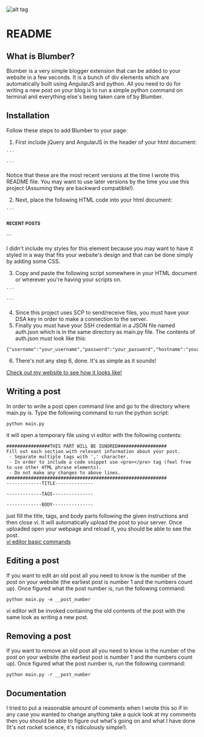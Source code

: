 ![alt tag](https://github.com/Wildhammer/blumber/icon.png)

README
======

What is Blumber?
-----------------

Blumber is a very simple blogger extension that can be added to your website in a few seconds. It is a bunch of div elements which are automatically built using AngularJS and python. All you need to do for writing a new post on your blog is to run a simple python command on terminal and everything else's being taken care of by Blumber.

Installation
------------

Follow these steps to add Blumber to your page:  
  1. First include jQuery and AngularJS in the header of your html document:  

    ```
<script src="//code.jquery.com/jquery-1.10.2.min.js"></script>  
<script src="https://ajax.googleapis.com/ajax/libs/angularjs/1.4.8/angular.min.js"></script>  
    ```

  Notice that these are the most recent versions at the time I wrote this README file. You may want to use later versions by the time you use this project (Assuming they are backward compatible!).  
	
  2. Next, place the following HTML code into your html document:  
  	
    ```
<div ng-app="myApp" ng-controller="myCtrl" ng-show="items.length" id="blog" class="well pre-scrollable">
	<h4><small>RECENT POSTS</small></h4>  
	<div ng-repeat="item in items | reverse">
		<ng-include src="item"></ng-include>
	</div>
</div>  
    ```

  I didn't include my styles for this element because you may want to have it styled in a way that fits your website's design and that can be done simply by adding some CSS.  
	  
  3. Copy and paste the following script somewhere in your HTML document or wherever you're having your scripts on.  

    ```
<script>

var app = angular.module('myApp', []);
app.controller('myCtrl', function($scope, $http) {
    $http.get("posts.php").then(function(response) {
        $scope.items = response.data.records;
    });
});

app.filter('reverse', function() {
  return function(items) {
    return items.slice().reverse();
  };
});

</script>
    ```

  4. Since this project uses SCP to send/receive files, you must have your DSA key in order to make a connection to the server.  
  5. Finally you must have your SSH credential in a JSON file named auth.json which is in the same directory as main.py file. The contents of auth.json must look like this:  
    		
    {"username":"your_username","password":"your_password","hostname":"your_hostname","port":"port_number","key_path":"path_to_DSA_key"}  
    
  6. There's not any step 6, done. It's as simple as it sounds!  

[Check out my website to see how it looks like!][2]
  
Writing a post
--------------
  
In order to write a post open command line and go to the directory where main.py is. Type the following command to run the python script:  
	  
	python main.py  
  
it will open a temporary file using vi editor with the following contents:  
  
	################THIS PART WILL BE IGNORED##################
	Fill out each section with relevant information about your post.
	 - Separate multiple tags with ',' character.
	 - In order to include a code snippet use <pre></pre> tag (feel free to use other HTML phrase elements).
	 - Do not make any changes to above lines.
	###########################################################
	-------------TITLE--------------

	-------------TAGS---------------

	-------------BODY---------------

just fill the title, tags, and body parts following the given instructions and then close vi. It will automatically upload the post to your server. Once uploaded open your webpage and reload it, you should be able to see the post.  
[vi editor basic commands][1]

Editing a post
--------------
If you want to edit an old post all you need to know is the number of the post on your website (the earliest post is number 1 and the numbers count up). Once figured what the post number is, run the following command:

	python main.py -e __post_number 

vi editor will be invoked containing the old contents of the post with the same look as writing a new post.

Removing a post
---------------
If you want to remove an old post all you need to know is the number of the post on your website (the earliest post is number 1 and the numbers count up). Once figured what the post number is, run the following command:

	python main.py -r __post_number  

Documentation
-------------
  
I tried to put a reasonable amount of comments when I wrote this so if in any case you wanted to change anything take a quick look at my comments then you should be able to figure out what's going on and what I have done (It's not rocket science, it's ridiculously simple!).  
  

[1]: https://www.cs.colostate.edu/helpdocs/vi.html
[2]: http://www.behbooei.com
